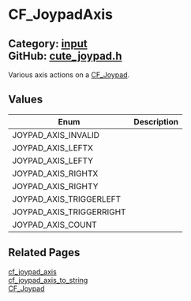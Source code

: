 # CF_JoypadAxis

Category: [input](https://github.com/RandyGaul/cute_framework/blob/master/docs/api_reference?id=input)  
GitHub: [cute_joypad.h](https://github.com/RandyGaul/cute_framework/blob/master/include/cute_joypad.h)  
---

Various axis actions on a [CF_Joypad](https://github.com/RandyGaul/cute_framework/blob/master/docs/input/cf_joypad.md).

## Values

Enum | Description
--- | ---
JOYPAD_AXIS_INVALID | 
JOYPAD_AXIS_LEFTX | 
JOYPAD_AXIS_LEFTY | 
JOYPAD_AXIS_RIGHTX | 
JOYPAD_AXIS_RIGHTY | 
JOYPAD_AXIS_TRIGGERLEFT | 
JOYPAD_AXIS_TRIGGERRIGHT | 
JOYPAD_AXIS_COUNT | 

## Related Pages

[cf_joypad_axis](https://github.com/RandyGaul/cute_framework/blob/master/docs/input/cf_joypad_axis.md)  
[cf_joypad_axis_to_string](https://github.com/RandyGaul/cute_framework/blob/master/docs/input/cf_joypad_axis_to_string.md)  
[CF_Joypad](https://github.com/RandyGaul/cute_framework/blob/master/docs/input/cf_joypad.md)  
